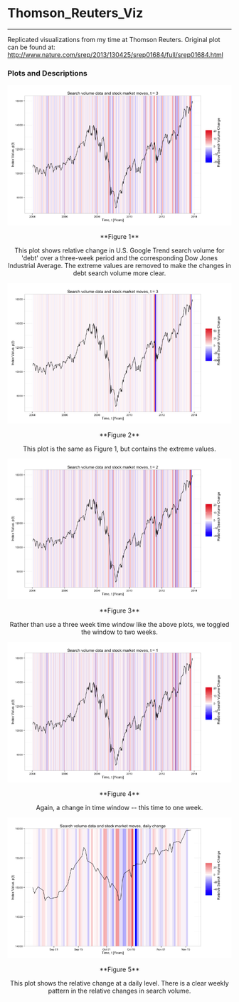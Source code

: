 Thomson_Reuters_Viz
===================
___

Replicated visualizations from my time at Thomson Reuters. Original plot can be found at: <http://www.nature.com/srep/2013/130425/srep01684/full/srep01684.html>

### Plots and Descriptions
![Figure 1-1](./plots/first_plot.png) 
<p align="center">  **Figure 1** </p>
<p align="center"> This plot shows relative change in U.S. Google Trend search volume for 'debt' over a three-week period and the corresponding Dow Jones Industrial Average. The extreme values are removed to make the changes in debt search volume more clear.  </p>


![Figure 1-1](./plots/second_plot.png)
<p align="center"> **Figure 2**</p>
<p align="center">  This plot is the same as Figure 1, but contains the extreme values. </p>


![Figure 1-1](./plots/third_plot.png)
<p align="center"> **Figure 3**</p>
<p align="center"> Rather than use a three week time window like the above plots, we toggled the window to two weeks. </p>

![Figure 1-1](./plots/fourth_plot.png)
<p align="center"> **Figure 4**</p>
<p align="center"> Again, a change in time window -- this time to one week. </p>

![Figure 1-1](./plots/fifth_plot.png)
<p align="center"> **Figure 5**</p>
<p align="center">This plot shows the relative change at a daily level. There is a clear weekly pattern in the relative changes in search volume. </p>
